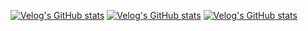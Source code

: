 <!--
**YEJIN-code/YEJIN-code** is a ✨ _special_ ✨ repository because its `README.md` (this file) appears on your GitHub profile.

Here are some ideas to get you started:

- 🔭 I’m currently working on ...
- 🌱 I’m currently learning ...
- 👯 I’m looking to collaborate on ...
- 🤔 I’m looking for help with ...
- 💬 Ask me about ...
- 📫 How to reach me: ...
- 😄 Pronouns: ...
- ⚡ Fun fact: ...
-->
[![Velog's GitHub stats](https://velog-readme-stats.vercel.app/api/badge?name=yejiiiin)](https://velog.io/@yejiiiin) 
[![Velog's GitHub stats](https://velog-readme-stats.vercel.app/api?name=yejiiiin)](https://velog-readme-stats.vercel.app/api/redirect?name=YEJIN-code&tag=github)
[![Velog's GitHub stats](https://velog-readme-stats.vercel.app/api?name=yejiiiin)](https://github.com/YEJIN-code/velog-readme-stats)
